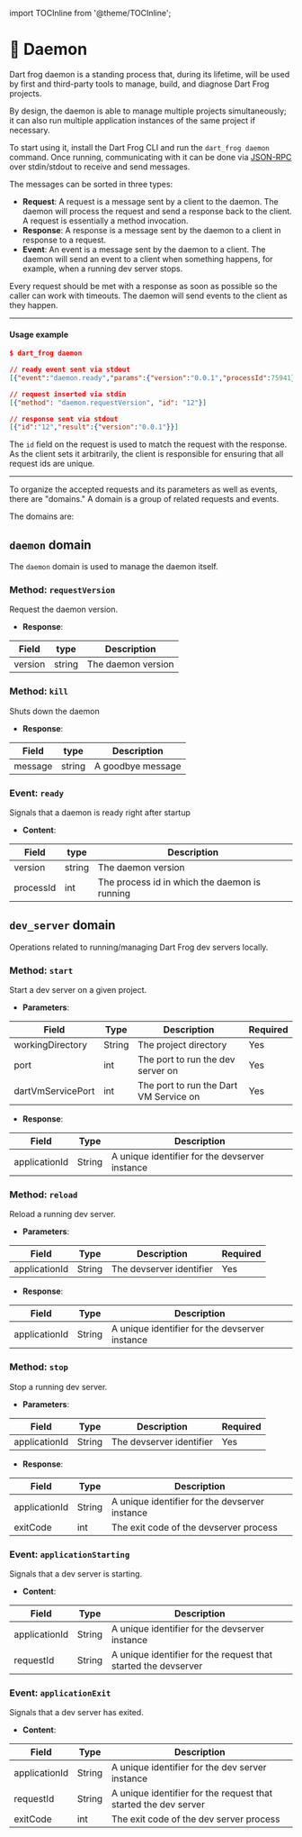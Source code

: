 import TOCInline from '@theme/TOCInline';

# 🧰 Daemon

Dart frog daemon is a standing process that, during its lifetime, will be used by first and
third-party tools to manage, build, and diagnose Dart Frog projects.

By design, the daemon is able to manage multiple projects simultaneously; it can also run multiple
application instances of the same project if necessary.

To start using it, install the Dart Frog CLI and run the `dart_frog daemon` command. Once running, communicating with it can be done via [JSON-RPC](https://www.jsonrpc.org/) over stdin/stdout to receive and send messages.

The messages can be sorted in three types:

- **Request**: A request is a message sent by a client to the daemon. The daemon will process the
  request and send a response back to the client. A request is essentially a method invocation.
- **Response**: A response is a message sent by the daemon to a client in response to a request.
- **Event**: An event is a message sent by the daemon to a client. The daemon will send an event to
  a client when something happens, for example, when a running dev server stops.

Every request should be met with a response as soon as possible so the caller can work with
timeouts. The daemon will send events to the client as they happen.

---

#### Usage example

```json
$ dart_frog daemon

// ready event sent via stdout
[{"event":"daemon.ready","params":{"version":"0.0.1","processId":75941}}]

// request inserted via stdin
[{"method": "daemon.requestVersion", "id": "12"}]

// response sent via stdout
[{"id":"12","result":{"version":"0.0.1"}}]

```

The `id` field on the request is used to match the request with the response. As the client sets it arbitrarily, the client is responsible for ensuring that all request ids are unique.

---

To organize the accepted requests and its parameters as well as events, there are "domains." A
domain is a group of related requests and events.

The domains are:

<TOCInline toc={toc} />

## `daemon` domain

The `daemon` domain is used to manage the daemon itself.

### Method: `requestVersion`

Request the daemon version.

- **Response**:

| Field   | type   | Description        |
| ------- | ------ | ------------------ |
| version | string | The daemon version |

### Method: `kill`

Shuts down the daemon

- **Response**:

| Field   | type   | Description       |
| ------- | ------ | ----------------- |
| message | string | A goodbye message |

### Event: `ready`

Signals that a daemon is ready right after startup

- **Content**:

| Field     | type   | Description                                   |
| --------- | ------ | --------------------------------------------- |
| version   | string | The daemon version                            |
| processId | int    | The process id in which the daemon is running |

## `dev_server` domain

Operations related to running/managing Dart Frog dev servers locally.

### Method: `start`

Start a dev server on a given project.

- **Parameters**:

| Field             | Type   | Description                            | Required |
| ----------------- | ------ | -------------------------------------- | -------- |
| workingDirectory  | String | The project directory                  | Yes      |
| port              | int    | The port to run the dev server on      | Yes      |
| dartVmServicePort | int    | The port to run the Dart VM Service on | Yes      |

- **Response**:

| Field         | Type   | Description                                    |
| ------------- | ------ | ---------------------------------------------- |
| applicationId | String | A unique identifier for the devserver instance |

### Method: `reload`

Reload a running dev server.

- **Parameters**:

| Field         | Type   | Description              | Required |
| ------------- | ------ | ------------------------ | -------- |
| applicationId | String | The devserver identifier | Yes      |

- **Response**:

| Field         | Type   | Description                                    |
| ------------- | ------ | ---------------------------------------------- |
| applicationId | String | A unique identifier for the devserver instance |

### Method: `stop`

Stop a running dev server.

- **Parameters**:

| Field         | Type   | Description              | Required |
| ------------- | ------ | ------------------------ | -------- |
| applicationId | String | The devserver identifier | Yes      |

- **Response**:

| Field         | Type   | Description                                    |
| ------------- | ------ | ---------------------------------------------- |
| applicationId | String | A unique identifier for the devserver instance |
| exitCode      | int    | The exit code of the devserver process         |

### Event: `applicationStarting`

Signals that a dev server is starting.

- **Content**:

| Field         | Type   | Description                                                    |
| ------------- | ------ | -------------------------------------------------------------- |
| applicationId | String | A unique identifier for the devserver instance                 |
| requestId     | String | A unique identifier for the request that started the devserver |

### Event: `applicationExit`

Signals that a dev server has exited.

- **Content**:

| Field         | Type   | Description                                                     |
| ------------- | ------ | --------------------------------------------------------------- |
| applicationId | String | A unique identifier for the dev server instance                 |
| requestId     | String | A unique identifier for the request that started the dev server |
| exitCode      | int    | The exit code of the dev server process                         |
